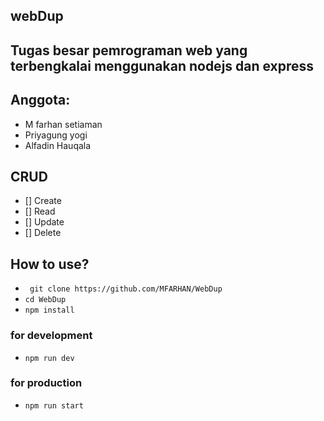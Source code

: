 ## webDup
## Tugas besar pemrograman web yang terbengkalai menggunakan nodejs dan express
## Anggota: 
- M farhan setiaman
- Priyagung yogi
- Alfadin Hauqala

## CRUD 

- [] Create
- [] Read
- [] Update
- [] Delete


## How to use?

- `` git clone https://github.com/MFARHAN/WebDup``
- ``cd WebDup``
- ``npm install``
### for development
- ``npm run dev``
### for production
- ``npm run start``
